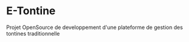 # E-Tontine
Projet OpenSource de developpement d'une plateforme de gestion des tontines traditionnelle
